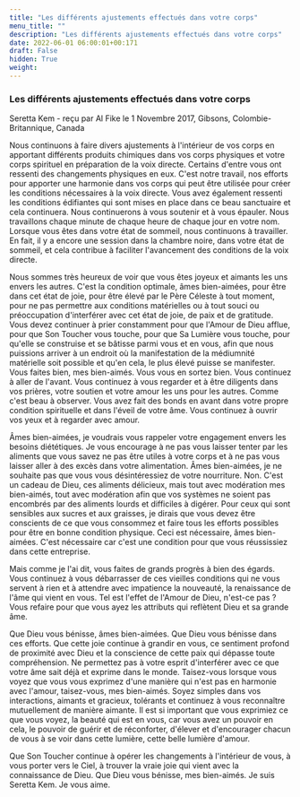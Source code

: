 ```yaml
---
title: "Les différents ajustements effectués dans votre corps"
menu_title: ""
description: "Les différents ajustements effectués dans votre corps"
date: 2022-06-01 06:00:01+00:171
draft: False
hidden: True
weight:
---
```

### Les différents ajustements effectués dans votre corps

Seretta Kem - reçu par Al Fike le 1 Novembre 2017, Gibsons, Colombie-Britannique, Canada

Nous continuons à faire divers ajustements à l'intérieur de vos corps en apportant différents produits chimiques dans vos corps physiques et votre corps spirituel en préparation de la voix directe. Certains d'entre vous ont ressenti des changements physiques en eux. C'est notre travail, nos efforts pour apporter une harmonie dans vos corps qui peut être utilisée pour créer les conditions nécessaires à la voix directe. Vous avez également ressenti les conditions édifiantes qui sont mises en place dans ce beau sanctuaire et cela continuera. Nous continuerons à vous soutenir et à vous épauler. Nous travaillons chaque minute de chaque heure de chaque jour en votre nom. Lorsque vous êtes dans votre état de sommeil, nous continuons à travailler. En fait, il y a encore une session dans la chambre noire, dans votre état de sommeil, et cela contribue à faciliter l'avancement des conditions de la voix directe.

Nous sommes très heureux de voir que vous êtes joyeux et aimants les uns envers les autres. C'est la condition optimale, âmes bien-aimées, pour être dans cet état de joie, pour être élevé par le Père Céleste à tout moment, pour ne pas permettre aux conditions matérielles ou à tout souci ou préoccupation d'interférer avec cet état de joie, de paix et de gratitude. Vous devez continuer à prier constamment pour que l'Amour de Dieu afflue, pour que Son Toucher vous touche, pour que Sa Lumière vous touche, pour qu'elle se construise et se bâtisse parmi vous et en vous, afin que nous puissions arriver à un endroit où la manifestation de la médiumnité matérielle soit possible et qu'en cela, le plus élevé puisse se manifester. Vous faites bien, mes bien-aimés. Vous vous en sortez bien. Vous continuez à aller de l'avant. Vous continuez à vous regarder et à être diligents dans vos prières, votre soutien et votre amour les uns pour les autres. Comme c'est beau à observer. Vous avez fait des bonds en avant dans votre propre condition spirituelle et dans l'éveil de votre âme. Vous continuez à ouvrir vos yeux et à regarder avec amour.

Âmes bien-aimées, je voudrais vous rappeler votre engagement envers les besoins diététiques. Je vous encourage à ne pas vous laisser tenter par les aliments que vous savez ne pas être utiles à votre corps et à ne pas vous laisser aller à des excès dans votre alimentation. Âmes bien-aimées, je ne souhaite pas que vous vous désintéressiez de votre nourriture. Non. C'est un cadeau de Dieu, ces aliments délicieux, mais tout avec modération mes bien-aimés, tout avec modération afin que vos systèmes ne soient pas encombrés par des aliments lourds et difficiles à digérer. Pour ceux qui sont sensibles aux sucres et aux graisses, je dirais que vous devez être conscients de ce que vous consommez et faire tous les efforts possibles pour être en bonne condition physique. Ceci est nécessaire, âmes bien-aimées. C'est nécessaire car c'est une condition pour que vous réussissiez dans cette entreprise.

Mais comme je l'ai dit, vous faites de grands progrès à bien des égards. Vous continuez à vous débarrasser de ces vieilles conditions qui ne vous servent à rien et à attendre avec impatience la nouveauté, la renaissance de l'âme qui vient en vous. Tel est l'effet de l'Amour de Dieu, n'est-ce pas ? Vous refaire pour que vous ayez les attributs qui reflètent Dieu et sa grande âme.

Que Dieu vous bénisse, âmes bien-aimées. Que Dieu vous bénisse dans ces efforts. Que cette joie continue à grandir en vous, ce sentiment profond de proximité avec Dieu et la conscience de cette paix qui dépasse toute compréhension. Ne permettez pas à votre esprit d'interférer avec ce que votre âme sait déjà et exprime dans le monde. Taisez-vous lorsque vous voyez que vous vous exprimez d'une manière qui n'est pas en harmonie avec l'amour, taisez-vous, mes bien-aimés. Soyez simples dans vos interactions, aimants et gracieux, tolérants et continuez à vous reconnaître mutuellement de manière aimante. Il est si important que vous exprimiez ce que vous voyez, la beauté qui est en vous, car vous avez un pouvoir en cela, le pouvoir de guérir et de réconforter, d'élever et d'encourager chacun de vous à se voir dans cette lumière, cette belle lumière d'amour.

Que Son Toucher continue à opérer les changements à l'intérieur de vous, à vous porter vers le Ciel, à trouver la vraie joie qui vient avec la connaissance de Dieu. Que Dieu vous bénisse, mes bien-aimés. Je suis Seretta Kem. Je vous aime.
